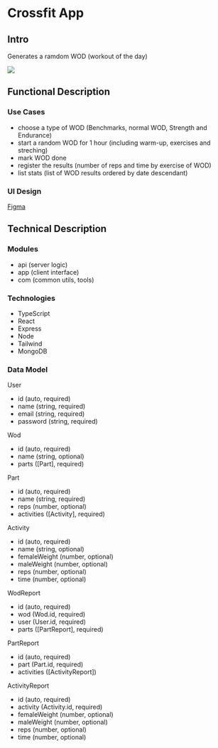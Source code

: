# Crossfit App

## Intro

Generates a ramdom WOD (workout of the day)

![](https://media.giphy.com/media/v1.Y2lkPTc5MGI3NjExd3J1cDE1cTRncWt5N3R5dXp4OTZneThscjB5ZWdncjhyZnA4Nm9jZyZlcD12MV9naWZzX3NlYXJjaCZjdD1n/iw3QWgT77aC1G/giphy.gif)

## Functional Description

### Use Cases

- choose a type of WOD (Benchmarks, normal WOD, Strength and Endurance)
- start a random WOD for 1 hour (including warm-up, exercises and streching)
- mark WOD done
- register the results (number of reps and time by exercise of WOD)
- list stats (list of WOD results ordered by date descendant)


### UI Design

[Figma](https://www.figma.com/file/3OltEB5b7NN6zsWroZYvAo/Final-Project?type=design&node-id=0-1&mode=design&t=rUwtKfIJrp6PGkwF-0)

## Technical Description

### Modules

- api (server logic)
- app (client interface)
- com (common utils, tools)

### Technologies

- TypeScript
- React
- Express
- Node
- Tailwind
- MongoDB

### Data Model

User
- id (auto, required)
- name (string, required)
- email (string, required)
- password (string, required)

Wod
- id (auto, required)
- name (string, optional)
- parts ([Part], required)

Part
- id (auto, required)
- name (string, required)
- reps (number, optional)
- activities ([Activity], required)

Activity
- id (auto, required)
- name (string, optional)
- femaleWeight (number, optional)
- maleWeight (number, optional)
- reps (number, optional)
- time (number, optional)

WodReport
- id (auto, required)
- wod (Wod.id, required)
- user (User.id, required)
- parts ([PartReport], required)

PartReport
- id (auto, required)
- part (Part.id, required)
- activities ([ActivityReport])

ActivityReport
- id (auto, required)
- activity (Activity.id, required)
- femaleWeight (number, optional)
- maleWeight (number, optional)
- reps (number, optional)
- time (number, optional)